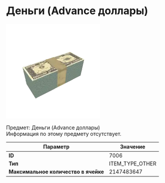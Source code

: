 # Деньги (Advance доллары)

![Item Image](../img/7006.webp?raw=true)

Предмет: Деньги (Advance доллары)<br>Информация по этому предмету отсутствует.


| Параметр | Значение |
|----------|----------|
| **ID** | 7006 |
| **Тип** | ITEM_TYPE_OTHER |
| **Максимальное количество в ячейке** | 2147483647 |

